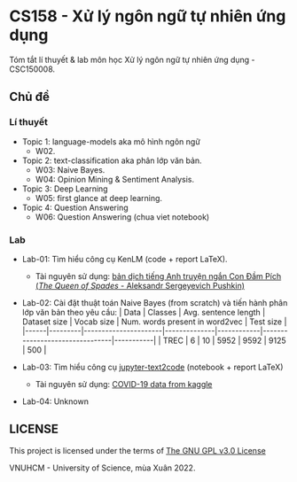 # CS158 - Xử lý ngôn ngữ tự nhiên ứng dụng
Tóm tắt lí thuyết & lab môn học Xử lý ngôn ngữ tự nhiên ứng dụng - CSC150008.

## Chủ đề
### Lí thuyết
- Topic 1: language-models aka mô hình ngôn ngữ
    - W02.
- Topic 2: text-classification aka phân lớp văn bản.
    - W03: Naive Bayes.
    - W04: Opinion Mining & Sentiment Analysis.
- Topic 3: Deep Learning
    - W05: first glance at deep learning.
- Topic 4: Question Answering
    - W06: Question Answering (chua viet notebook)

### Lab
- Lab-01: Tìm hiểu công cụ KenLM (code + report LaTeX). 
    - Tài nguyên sử dụng: [bản dịch tiếng Anh truyện ngắn Con Đầm Pích (*The Queen of Spades* - Aleksandr Sergeyevich Pushkin)](https://www.gutenberg.org/cache/epub/23058/pg23058.txt)

- Lab-02: Cài đặt thuật toán Naive Bayes (from scratch) và tiến hành phân lớp văn bản theo yêu cầu:
    | Data | Classes | Avg. sentence length | Dataset size | Vocab size | Num. words present in word2vec | Test size |
    |------|---------|----------------------|--------------|------------|--------------------------------|-----------|
    | TREC | 6       | 10                   | 5952         | 9592       | 9125                           | 500       |

- Lab-03: Tìm hiểu công cụ [jupyter-text2code](https://github.com/deepklarity/jupyter-text2code) (notebook + report LaTeX)
    - Tài nguyên sử dụng: [COVID-19 data from kaggle](https://www.kaggle.com/datasets/imdevskp/corona-virus-report)
- Lab-04: Unknown

## LICENSE
This project is licensed under the terms of [The GNU GPL v3.0 License](LICENSE)

VNUHCM - University of Science, mùa Xuân 2022.
